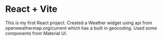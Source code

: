 # React + Vite

This is my first React project.
Created a Weather widget using api from openweathermap.org/current which has a built in geocoding. Used some components from Material UI.
